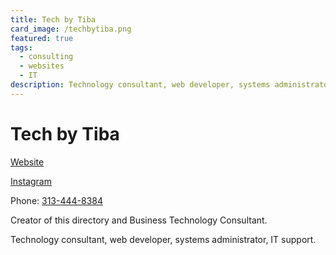 ```yaml
---
title: Tech by Tiba
card_image: /techbytiba.png
featured: true
tags:
  - consulting
  - websites
  - IT
description: Technology consultant, web developer, systems administrator, IT support
---
```


# Tech by Tiba

[Website](https://techbytiba.com)

[Instagram](https://instagram/techbytiba)

Phone: [313-444-8384](tel:313-444-8384)

Creator of this directory and Business Technology Consultant.

Technology consultant, web developer, systems administrator, IT support.